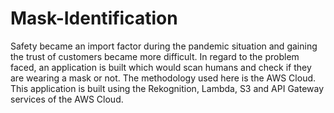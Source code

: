 # Mask-Identification
Safety became an import factor during the pandemic situation and gaining the trust of customers became more difficult. 
In regard to the problem faced, an application is built which would scan humans and check if they are wearing a mask or not. The methodology used here is the AWS Cloud. This application is built using the Rekognition, Lambda, S3 and API Gateway services of the AWS Cloud.
